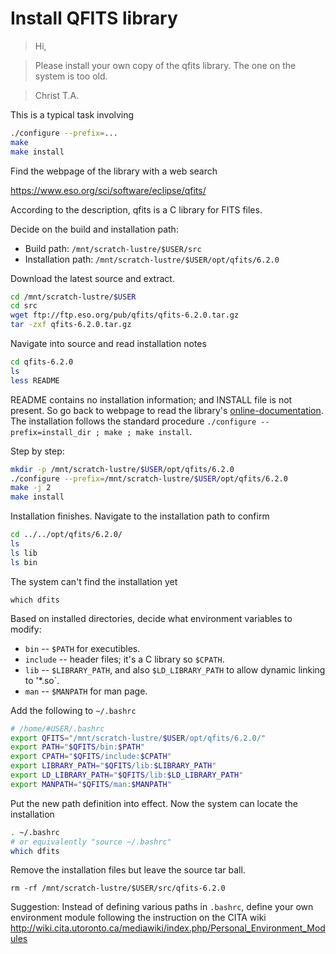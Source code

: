 # Install QFITS library

> Hi,

> Please install your own copy of the qfits library. The one on the system is too old.

> Christ T.A.

This is a typical task involving

```bash
./configure --prefix=...
make
make install
```

Find the webpage of the library with a web search

https://www.eso.org/sci/software/eclipse/qfits/

According to the description, qfits is a C library for FITS files.

Decide on the build and installation path:

- Build path: `/mnt/scratch-lustre/$USER/src`
- Installation path: `/mnt/scratch-lustre/$USER/opt/qfits/6.2.0`

Download the latest source and extract.

```bash
cd /mnt/scratch-lustre/$USER
cd src
wget ftp://ftp.eso.org/pub/qfits/qfits-6.2.0.tar.gz
tar -zxf qfits-6.2.0.tar.gz
```

Navigate into source and read installation notes

```bash
cd qfits-6.2.0
ls
less README
```

README contains no installation information; and INSTALL file is not
present. So go back to webpage to read the library's
[online-documentation](https://www.eso.org/sci/software/eclipse/qfits/html/index.html).
The installation follows the standard procedure `./configure
--prefix=install_dir ; make ; make install`.

Step by step:

```bash
mkdir -p /mnt/scratch-lustre/$USER/opt/qfits/6.2.0
./configure --prefix=/mnt/scratch-lustre/$USER/opt/qfits/6.2.0
make -j 2
make install
```

Installation finishes. Navigate to the installation path to confirm

```bash
cd ../../opt/qfits/6.2.0/
ls
ls lib
ls bin
```

The system can't find the installation yet

`which dfits`

Based on installed directories, decide what environment variables to modify:

- `bin` -- `$PATH` for executibles.
- `include` -- header files; it's a C library so `$CPATH`.
- `lib` -- `$LIBRARY_PATH`, and also `$LD_LIBRARY_PATH` to allow dynamic
linking to '*.so`.
- `man` -- `$MANPATH` for man page.

Add the following to `~/.bashrc`

```bash
# /home/#USER/.bashrc
export QFITS="/mnt/scratch-lustre/$USER/opt/qfits/6.2.0/"
export PATH="$QFITS/bin:$PATH"
export CPATH="$QFITS/include:$CPATH"
export LIBRARY_PATH="$QFITS/lib:$LIBRARY_PATH"
export LD_LIBRARY_PATH="$QFITS/lib:$LD_LIBRARY_PATH"
export MANPATH="$QFITS/man:$MANPATH"
```

Put the new path definition into effect. Now the system can locate the
installation

```bash
. ~/.bashrc
# or equivalently "source ~/.bashrc"
which dfits
```

Remove the installation files but leave the source tar ball.

`rm -rf /mnt/scratch-lustre/$USER/src/qfits-6.2.0`

Suggestion: Instead of defining various paths in `.bashrc`, define your own environment module following the instruction on the CITA wiki http://wiki.cita.utoronto.ca/mediawiki/index.php/Personal_Environment_Modules